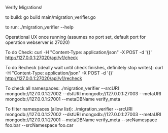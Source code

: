 Verify Migrations!

to build:
    go build main/migration_verifier.go

to run:
    ./migration_verifier --help

Operational UX once running (assumes no port set, default port for operation webserver is 27020)

To do Check:
    curl -H "Content-Type: application/json" -X POST -d '{}' http://127.0.0.1:27020/api/v1/check

To do Recheck (ideally wait until check finishes, definitely stop writes):
    curl -H "Content-Type: application/json" -X POST -d '{}' http://127.0.0.1:27020/api/v1/recheck

To check all namespaces:
    ./migration_verifier --srcURI mongodb://127.0.0.1:27002 --dstURI mongodb://127.0.0.1:27003 --metaURI mongodb://127.0.0.1:27001 --metaDBName verify_meta

To filter namespaces (allow list):
    ./migration_verifier --srcURI mongodb://127.0.0.1:27002 --dstURI mongodb://127.0.0.1:27003 --metaURI mongodb://127.0.0.1:27001 --metaDBName verify_meta --srcNamespace foo.bar --srcNamespace foo.car
